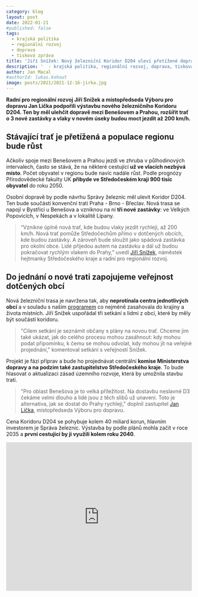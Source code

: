 ```yaml
---
category: blog
layout: post
date: 2022-01-21
#published: false
tags: 
  - krajská politika
  - regionální rozvoj
  - doprava
  - tisková zpráva
title: 'Jiří Snížek: Nový železniční Koridor D204 uleví přetížené dopravě na Benešovsku!'
description: '  - krajská politika, regionální rozvoj, doprava, tisková zpráva'
author: Jan Macal
#authorId: lukas.kohout
image: posts/2021/2021-12-16-jirka.jpg
---
```


**Radní pro regionální rozvoj Jiří Snížek a místopředseda Výboru pro dopravu Jan Lička podpořili výstavbu nového železničního Koridoru D204. Ten by měl ulehčit dopravě mezi Benešovem a Prahou, rozšířit trať o 3 nové zastávky a vlaky v novém úseky budou moct jezdit až 200 km/h.**

## Stávající trať je přetížená a populace regionu bude růst
Ačkoliv spoje mezi Benešovem a Prahou jezdí ve zhruba v půlhodinových intervalech, často se stává, že na některé cestující **už ve vlacích nezbývá místo**. Počet obyvatel v regionu bude navíc nadále růst. Podle prognózy Přírodovědecké fakulty UK **přibyde ve Středočeském kraji 900 tisíc obyvatel** do roku 2050. 

Osobní dopravě by podle návrhu Správy železnic měl ulevit Koridor D204. Ten bude součástí konvenční trati Praha - Brno - Břeclav. Nová trasa se napojí v Bystřici u Benešova a vzniknou na ní **tři nové zastávky**: ve Velkých Popovicích, v Nespekách a v lokalitě Lipany.

> “Vznikne úplně nová trať, kde budou vlaky jezdit rychleji, až 200 km/h. Nová trať pomůže Středočechům přímo v dotčených obcích, kde budou zastávky. A zároveň bude sloužit jako spádová zastávka pro okolní obce. Lidé přijedou autem na zastávku a dál už budou pokračovat rychlým vlakem do Prahy,” uvedl [Jiří Snížek](https://stredocesky.pirati.cz/lide/jiri-snizek/), náměstek hejtmanky Středočeského kraje a radní pro regionální rozvoj.

## Do jednání o nové trati zapojujeme veřejnost dotčených obcí
Nová železniční trasa je navržena tak, aby **neprotínala centra jednotlivých obcí** a v souladu s naším [programem](https://stredocesky.pirati.cz/komunalni-volby/program/2020-krajske/doprava/) co nejméně zasahovala do krajiny a života místních. Jiří Snížek uspořádal tři setkání s lidmi z obcí, které by měly být součástí koridoru. 

> "Cílem setkání je seznámit občany s plány na novou trať. Chceme jim také ukázat, jak do celého procesu mohou zasáhnout: kdy mohou podat připomínku, k čemu se mohou odvolat, kdy mohou jít na veřejné projednání," komentoval setkání s veřejností Snížek.

Projekt je fázi příprav a bude ho projednávat centrální **komise Ministerstva dopravy a na podzim také zastupitelstvo Středočeského kraje**. To bude hlasovat o aktualizaci zásad územního rozvoje, která by umožnila stavbu trati.

> "Pro oblast Benešova je to velká příležitost. Na dostavbu neslavné D3 čekáme velmi dlouho a lidé jsou z těch slibů už unavení. Toto je alternativa, jak se dostat do Prahy rychleji," doplnil zastupitel [Jan Lička](https://stredocesky.pirati.cz/lide/jan-licka/), místopředseda Výboru pro dopravu.

Cena Koridoru D204 se pohybuje kolem 40 miliard korun, hlavním investorem je Správa železnic. Výstavba by podle plánů mohla začít v roce 2035 a **první cestující by ji využili kolem roku 2040**.

<iframe width="100%" height="403" src="https://light.polar.cz/videa/prahatv/zpravy/publikovano/2022/01/13/k02386_kraj_chysta_stavbu_noveho_zeleznicniho_koridoru_lq.mp4" frameborder="0"></iframe>
